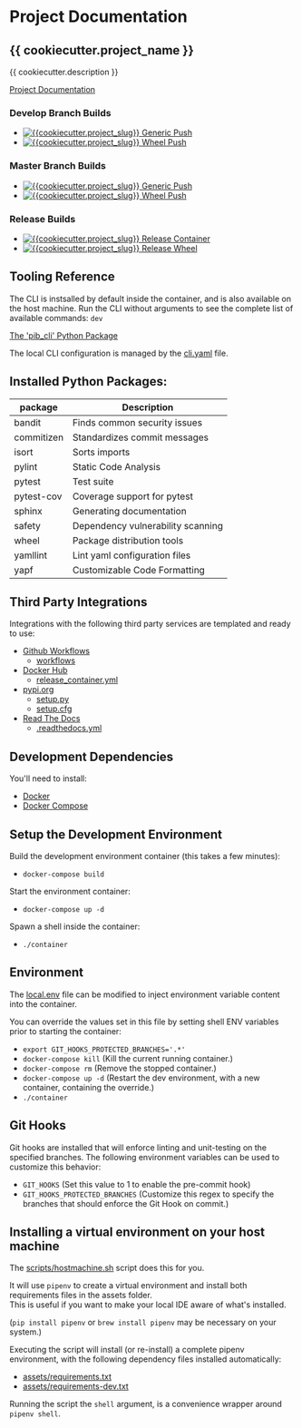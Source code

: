 # Project Documentation

## {{ cookiecutter.project_name }}

{{ cookiecutter.description }}

[Project Documentation](https://{{cookiecutter.project_slug}}.readthedocs.io/en/latest/)

### Develop Branch Builds
- [![{{cookiecutter.project_slug}} Generic Push](https://github.com/{{cookiecutter.github_username}}/{{cookiecutter.project_slug}}/workflows/{{cookiecutter.project_slug}}%20Generic%20Push/badge.svg?branch=develop)](https://github.com/{{cookiecutter.github_username}}/{{cookiecutter.project_slug}}/actions)
- [![{{cookiecutter.project_slug}} Wheel Push](https://github.com/{{cookiecutter.github_username}}/{{cookiecutter.project_slug}}/workflows/{{cookiecutter.project_slug}}%20Wheel%20Push/badge.svg?branch=develop)](https://github.com/{{cookiecutter.github_username}}/{{cookiecutter.project_slug}}/actions)

### Master Branch Builds
- [![{{cookiecutter.project_slug}} Generic Push](https://github.com/{{cookiecutter.github_username}}/{{cookiecutter.project_slug}}/workflows/{{cookiecutter.project_slug}}%20Generic%20Push/badge.svg?branch=master)](https://github.com/{{cookiecutter.github_username}}/{{cookiecutter.project_slug}}/actions)
- [![{{cookiecutter.project_slug}} Wheel Push](https://github.com/{{cookiecutter.github_username}}/{{cookiecutter.project_slug}}/workflows/{{cookiecutter.project_slug}}%20Wheel%20Push/badge.svg?branch=master)](https://github.com/{{cookiecutter.github_username}}/{{cookiecutter.project_slug}}/actions)

### Release Builds
- [![{{cookiecutter.project_slug}} Release Container](https://github.com/{{cookiecutter.github_username}}/{{cookiecutter.project_slug}}/workflows/{{cookiecutter.project_slug}}%20Release%20Container/badge.svg)](https://github.com/{{cookiecutter.github_username}}/{{cookiecutter.project_slug}}/actions)
- [![{{cookiecutter.project_slug}} Release Wheel](https://github.com/{{cookiecutter.github_username}}/{{cookiecutter.project_slug}}/workflows/{{cookiecutter.project_slug}}%20Release%20Wheel/badge.svg)](https://github.com/{{cookiecutter.github_username}}/{{cookiecutter.project_slug}}/actions)

## Tooling Reference
The CLI is instsalled by default inside the container, and is also available on the host machine.
Run the CLI without arguments to see the complete list of available commands: `dev`

[The 'pib_cli' Python Package](https://pypi.org/project/pib-cli/)

The local CLI configuration is managed by the [cli.yaml](./{{cookiecutter.project_slug}}/assets/cli.yaml) file.

## Installed Python Packages:

| package    | Description                       |
| ---------- | --------------------------------- |
| bandit     | Finds common security issues      |
| commitizen | Standardizes commit messages      |
| isort      | Sorts imports                     |
| pylint     | Static Code Analysis              |
| pytest     | Test suite                        |
| pytest-cov | Coverage support for pytest       |
| sphinx     | Generating documentation          |
| safety     | Dependency vulnerability scanning |
| wheel      | Package distribution tools        |
| yamllint   | Lint yaml configuration files     |
| yapf       | Customizable Code Formatting      |

## Third Party Integrations

Integrations with the following third party services are templated and ready to use:

- [Github Workflows](https://docs.github.com/en/free-pro-team@latest/actions/reference/workflow-syntax-for-github-actions)
  - [workflows](./.github/workflows)
- [Docker Hub](https://hub.docker.com/)
  - [release_container.yml](./.github/workflows/release_container.yml)
- [pypi.org](https://pypi.org/)
  - [setup.py](./setup.py)
  - [setup.cfg](./setup.cfg)  
- [Read The Docs](https://readthedocs.org/)
  - [.readthedocs.yml](./.readthedocs.yml)

## Development Dependencies

You'll need to install:
 - [Docker](https://www.docker.com/) 
 - [Docker Compose](https://docs.docker.com/compose/install/)

## Setup the Development Environment

Build the development environment container (this takes a few minutes):
- `docker-compose build`

Start the environment container:
- `docker-compose up -d`

Spawn a shell inside the container:
- `./container`

## Environment
The [local.env](./assets/local.env) file can be modified to inject environment variable content into the container.

You can override the values set in this file by setting shell ENV variables prior to starting the container:
- `export GIT_HOOKS_PROTECTED_BRANCHES='.*'`
- `docker-compose kill` (Kill the current running container.)
- `docker-compose rm` (Remove the stopped container.)
- `docker-compose up -d` (Restart the dev environment, with a new container, containing the override.)
- `./container`

## Git Hooks
Git hooks are installed that will enforce linting and unit-testing on the specified branches.
The following environment variables can be used to customize this behavior:

- `GIT_HOOKS` (Set this value to 1 to enable the pre-commit hook)
- `GIT_HOOKS_PROTECTED_BRANCHES` (Customize this regex to specify the branches that should enforce the Git Hook on commit.)

## Installing a virtual environment on your host machine

The [scripts/hostmachine.sh](./scripts/hostmachine.sh) script does this for you.

It will use `pipenv` to create a virtual environment and install both requirements files in the assets folder.  
This is useful if you want to make your local IDE aware of what's installed.

(`pip install pipenv` or `brew install pipenv` may be necessary on your system.)

Executing the script will install (or re-install) a complete pipenv environment, with the following dependency files installed automatically:
- [assets/requirements.txt](./assets/requirements.txt)
- [assets/requirements-dev.txt](./assets/requirements-dev.txt)

Running the script the `shell` argument, is a convenience wrapper around `pipenv shell`.

